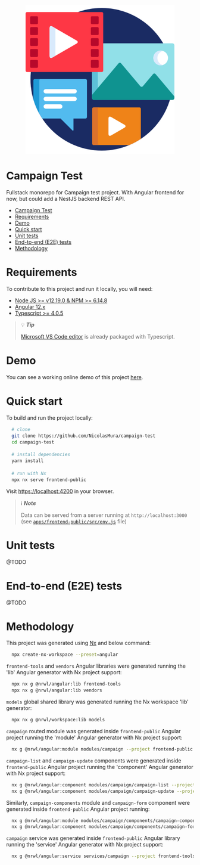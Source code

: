 <p align="center">
  <a href="https://campaign-test.nicolasmura.com" target="_blank">
    <img alt="Campaign test image" src="./apps/frontend-public/src/assets/icons/favicon.ico" width="400" />
  </a>
</p>

# Campaign Test

Fullstack monorepo for Campaign test project. With Angular frontend for now, but could add a NestJS backend REST API.

- [Campaign Test](#campaign-test)
- [Requirements](#requirements)
- [Demo](#demo)
- [Quick start](#quick-start)
- [Unit tests](#unit-tests)
- [End-to-end (E2E) tests](#end-to-end-e2e-tests)
- [Methodology](#methodology)

# Requirements

To contribute to this project and run it locally, you will need:

* [Node JS >= v12.19.0 & NPM >= 6.14.8](https://nodejs.org/en)
* [Angular 12.x](https://angular.io)
* [Typescript >= 4.0.5](https://www.typescriptlang.org)

> :bulb: **_Tip_**
>
> [Microsoft VS Code editor](https://code.visualstudio.com/) is already packaged with Typescript.

# Demo

You can see a working online demo of this project [here](https://campaign-test.nicolasmura.com).

# Quick start

To build and run the project locally:

```bash
  # clone
  git clone https://github.com/NicolasMura/campaign-test
  cd campaign-test

  # install dependencies
  yarn install

  # run with Nx
  npx nx serve frontend-public
```

Visit [https://localhost:4200](https://localhost:4200) in your browser.

> :information_source: **_Note_**
>
> Data can be served from a server running at `http://localhost:3000` (see [`apps/frontend-public/src/env.js`](./apps/frontend-public/src/env.js) file)

# Unit tests

@TODO

# End-to-end (E2E) tests

@TODO

# Methodology

This project was generated using [Nx](https://nx.dev) and below command:

```bash
  npx create-nx-workspace --preset=angular
```

`frontend-tools` and `vendors` Angular libraries were generated running the 'lib' Angular generator with Nx project support:

```bash
  npx nx g @nrwl/angular:lib frontend-tools
  npx nx g @nrwl/angular:lib vendors
```

`models` global shared library was generated running the Nx workspace 'lib' generator:

```bash
  npx nx g @nrwl/workspace:lib models
```

`campaign` routed module was generated inside `frontend-public` Angular project running the 'module' Angular generator with Nx project support:

```bash
  nx g @nrwl/angular:module modules/campaign --project frontend-public --routing true
```

`campaign-list` and `campaign-update` components were generated inside `frontend-public` Angular project running the 'component' Angular generator with Nx project support:

```bash
  nx g @nrwl/angular:component modules/campaign/campaign-list --project frontend-public
  nx g @nrwl/angular:component modules/campaign/campaign-update --project frontend-public
```

Similarly, `campaign-components` module and `campaign-form` component were generated inside `frontend-public` Angular project running:

```bash
  nx g @nrwl/angular:module modules/campaign/components/campaign-components --project frontend-public --flat true
  nx g @nrwl/angular:component modules/campaign/components/campaign-form --project frontend-public
```

`campaign` service was generated inside `frontend-public` Angular library running the 'service' Angular generator with Nx project support:

```bash
  nx g @nrwl/angular:service services/campaign --project frontend-tools --flat
```
